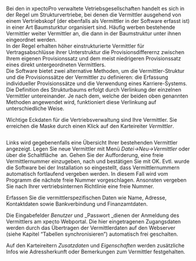 <!DOCTYPE html>
<html>
<head>
<meta charset="utf-8">
<meta name="viewport" content="width=device-width, initial-scale=1.0">
<title>300_Vermittler_anlegen.md</title>
<link rel="stylesheet" href="https://stackedit.io/res-min/themes/base.css" />
<script type="text/javascript" src="https://cdn.mathjax.org/mathjax/latest/MathJax.js?config=TeX-AMS_HTML"></script>
</head>
<body><div class="container"><p>Bei den in xpectoPro verwaltete Vetriebsgesellschaften handelt es sich in der Regel um Strukturvertriebe, bei denen die Vermittler ausgehend von einem Vertriebskopf (der ebenfalls als Vermittler in der Software erfasst ist) in einer Art Baumsturktur organisiert sind. Häufig werben bestehende Vermittler weiter Vermittler an, die dann in der Baumstruktur unter ihnen eingeordnet werden.  <br>
In der Regel erhalten höher einstrukturierte Vermittler für Vertragsabschlüsse ihrer Unterstruktur die Provisionsdifferernz zwischen Ihrem eigenen Provisionssatz und dem meist niedrigeren Provisionssatz eines direkt untergeordneten Vermittlers. <br>
Die Software bietet zwei alternative Methoden, um die Vermittler-Struktur und die Provisionssätze der Vermittler zu definieren: die Erfassung individueller Provisionssätze und die Verwendung eines Karriere-Systems. Die Definition des Strukturbaums erfolgt durch Verlinkung der einzelnen Vermittler untereinander. Je nach dem, welche der beiden oben genannten Methoden angewendet wird, funktioniert diese Verlinkung auf unterschiedliche Weise.</p>

<p>Wichtige Eckdaten für die Vertriebsverwaltung sind Ihre Vermittler. Sie erreichen die Maske durch einen Klick auf den Karteireiter <em>Vermittler</em>.</p>

<p><img src="http://xpecto.github.io/docs/img/img_1426062088486.png" alt="" title=""></p>

<p>Links wird gegebenenfalls eine Übersicht Ihrer bestehenden Vermittler angezeigt. Legen Sie neue Vermittler mit Menü <em>Datei-&gt;Neu-&gt;Vermittler</em> oder über die Schaltfläche <img src="http://xpecto.github.io/docs/img/img026.png" alt="" title=""> an. Gehen Sie der Aufforderung, eine freie Vermittlernummer einzugeben, nach und bestätigen Sie mit OK. Evtl. wurde die Software bei der Installation so eingestellt, dass Vermittlernummern automatisch fortlaufend vergeben werden. In diesem Fall wird vom Programm die nächste freie Nummer vorgeschlagen. Ansonsten vergeben Sie nach Ihrer vertriebsinternen Richtlinie eine freie Nummer.</p>

<p>Erfassen Sie die vermittlerspezifischen Daten wie Name, Adresse, Kontaktdaten sowie Bankverbindung und Finanzamtdaten.</p>

<p>Die Eingabefelder <em>Benutzer</em> und _Passwort _dienen der Anmeldung des Vermittlers am xpecto Webportal. Die hier eingetragenen Zugangsdaten werden durch das Übertragen der Vermittlerdaten auf den Webserver (siehe Kapitel “Tabellen synchronisieren”) automatisch frei geschalten.</p>

<p>Auf den Karteireitern <em>Zusatzdaten</em> und <em>Eigenschaften</em> werden zusätzliche Infos wie Adressherkunft oder Bemerkungen zum Vermittler festgehalten.</p></div></body>
</html>